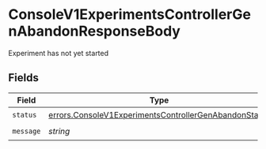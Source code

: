 # ConsoleV1ExperimentsControllerGenAbandonResponseBody

Experiment has not yet started


## Fields

| Field                                                                                                                          | Type                                                                                                                           | Required                                                                                                                       | Description                                                                                                                    |
| ------------------------------------------------------------------------------------------------------------------------------ | ------------------------------------------------------------------------------------------------------------------------------ | ------------------------------------------------------------------------------------------------------------------------------ | ------------------------------------------------------------------------------------------------------------------------------ |
| `status`                                                                                                                       | [errors.ConsoleV1ExperimentsControllerGenAbandonStatus](../../models/errors/consolev1experimentscontrollergenabandonstatus.md) | :heavy_check_mark:                                                                                                             | N/A                                                                                                                            |
| `message`                                                                                                                      | *string*                                                                                                                       | :heavy_check_mark:                                                                                                             | N/A                                                                                                                            |